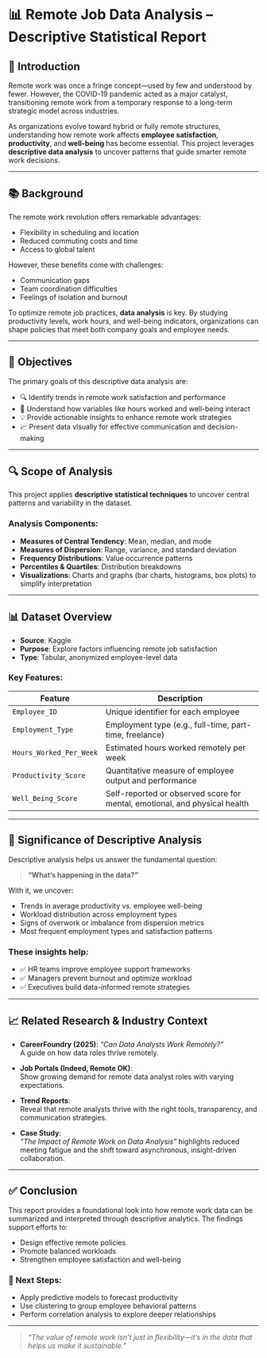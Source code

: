  # 📊 Remote Job Data Analysis – Descriptive Statistical Report

## 📝 Introduction  
Remote work was once a fringe concept—used by few and understood by fewer. However, the COVID-19 pandemic acted as a major catalyst, transitioning remote work from a temporary response to a long-term strategic model across industries.

As organizations evolve toward hybrid or fully remote structures, understanding how remote work affects **employee satisfaction**, **productivity**, and **well-being** has become essential. This project leverages **descriptive data analysis** to uncover patterns that guide smarter remote work decisions.

---

## 📚 Background  
The remote work revolution offers remarkable advantages:
- Flexibility in scheduling and location  
- Reduced commuting costs and time  
- Access to global talent  

However, these benefits come with challenges:
- Communication gaps  
- Team coordination difficulties  
- Feelings of isolation and burnout  

To optimize remote job practices, **data analysis** is key. By studying productivity levels, work hours, and well-being indicators, organizations can shape policies that meet both company goals and employee needs.

---

## 🎯 Objectives  
The primary goals of this descriptive data analysis are:

- 🔍 Identify trends in remote work satisfaction and performance  
- 🧠 Understand how variables like hours worked and well-being interact  
- 💡 Provide actionable insights to enhance remote work strategies  
- 📈 Present data visually for effective communication and decision-making  

---

## 🔍 Scope of Analysis  
This project applies **descriptive statistical techniques** to uncover central patterns and variability in the dataset.

### Analysis Components:
- **Measures of Central Tendency**: Mean, median, and mode  
- **Measures of Dispersion**: Range, variance, and standard deviation  
- **Frequency Distributions**: Value occurrence patterns  
- **Percentiles & Quartiles**: Distribution breakdowns  
- **Visualizations**: Charts and graphs (bar charts, histograms, box plots) to simplify interpretation

---

## 📊 Dataset Overview  

- **Source**: Kaggle  
- **Purpose**: Explore factors influencing remote job satisfaction  
- **Type**: Tabular, anonymized employee-level data  

### Key Features:
| Feature                 | Description                                                                 |
|-------------------------|-----------------------------------------------------------------------------|
| `Employee_ID`           | Unique identifier for each employee                                         |
| `Employment_Type`       | Employment type (e.g., full-time, part-time, freelance)                     |
| `Hours_Worked_Per_Week` | Estimated hours worked remotely per week                                    |
| `Productivity_Score`    | Quantitative measure of employee output and performance                     |
| `Well_Being_Score`      | Self-reported or observed score for mental, emotional, and physical health  |

---

## 📌 Significance of Descriptive Analysis  

Descriptive analysis helps us answer the fundamental question:  
> **“What’s happening in the data?”**

With it, we uncover:
- Trends in average productivity vs. employee well-being  
- Workload distribution across employment types  
- Signs of overwork or imbalance from dispersion metrics  
- Most frequent employment types and satisfaction patterns

### These insights help:
- ✅ HR teams improve employee support frameworks  
- ✅ Managers prevent burnout and optimize workload  
- ✅ Executives build data-informed remote strategies  

---

## 📈 Related Research & Industry Context  

- **CareerFoundry (2025)**: _“Can Data Analysts Work Remotely?”_  
  A guide on how data roles thrive remotely.

- **Job Portals (Indeed, Remote OK)**:  
  Show growing demand for remote data analyst roles with varying expectations.

- **Trend Reports**:  
  Reveal that remote analysts thrive with the right tools, transparency, and communication strategies.

- **Case Study**:  
  _“The Impact of Remote Work on Data Analysis”_ highlights reduced meeting fatigue and the shift toward asynchronous, insight-driven collaboration.

---

## ✅ Conclusion  

This report provides a foundational look into how remote work data can be summarized and interpreted through descriptive analytics. The findings support efforts to:

- Design effective remote policies  
- Promote balanced workloads  
- Strengthen employee satisfaction and well-being

### 🔮 Next Steps:
- Apply predictive models to forecast productivity  
- Use clustering to group employee behavioral patterns  
- Perform correlation analysis to explore deeper relationships

---

> _“The value of remote work isn’t just in flexibility—it’s in the data that helps us make it sustainable.”_

